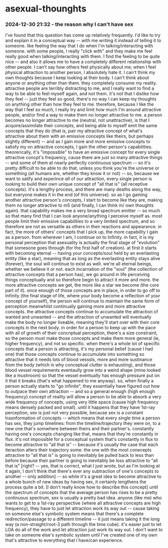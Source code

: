 # asexual-thounghts

### 2024-12-30 21:32 - the reason why I can't have sex

I've found that this question has come up relatively frequently. I'd like to try and explain it in a conceptual way -- with me writing it instead of telling it to someone.
like feeling the way that I do when I'm talking/interacting with someone. with some people, I really "click with" and they make me feel really good when talking/interacting with them. I find the feeling to be quite nice -- and also it allows me to have a completely different relationship with other people. I can't say how others feel physically about me; when I feel physical attraction to another person, I absolutely hate it. I can't think my own thoughts because I keep looking at their body. I can't think about anyone or anything other than them. they completely consume my reality. attractive people are terribly distracting to me, and I really want to find a way to be able to feel myself again, and not them. it's not that I dislike how they feel -- juzt they feel so good, there's no way I can keep my thoughts on anything other than how they feel to me. therefore, because I like the way that I feel so much, I really try and limit how much I'm around attractive people, and/or find a way to make them no longer attractive to me.
	a person becomes no longer attractive to me (neutral, not unattractive), is that I acquire/assimilate their concepts, and being able to myself emit the same concepts that they do (that is, pair my attractive concept of what's attractive about them with an emissive concepts like theirs, but perhaps slightly different) -- and as I gain more and more emissive concepts to satisfy my on attractive concepts, I gain the other person's capabilities. theorerically, it's "impossible" to have an emissive concept for every single attractive concpt's frequency, cause there are just so many attractive things -- and some of them at nearly perfectly continuous spectrum -- so it's pretty difficult to be able to do that, unless you think you're the universe or something (all humans are, whether they know it or not) -- so, because we want to satify and experince *all* of our attraction, every single person is looking to build their own unique concept of "all that is" (all receptive concepts). it's a lengthy process, and there are many deaths along the way, but everyone makes it in the end (of this universe).
so as I go gaining another attractive person's concepts, I start to become like they are, making them no longer attractive to m5 (and finally, I can think m/ own thoughts again). that capability makes me a very broad spectrum emitter -- so much so that many find that I can look anyone/anything I perceive myself as. most people limit their emissive capabilities to a very limited spectrum, and so therefore are not as versatile as others in their reactions and appearance. in fact, the more of others' concepts that I pick up, the more capability I gain as a person. from wherever I am, I continue on to Infinity.
	in fact, it is my personal perception that asexuality is actually the final stage of "evolution" that somesone goes through (for the first half of creation). at first it starts with becoming eternal -- having your concepts/soul held by an everlasting entity (like a star), meaning that as long as the everlasting entity stays alive (forever), the soul will continue to exist as well. we're all eternal beings, whether we believe it or not. each incarnation of the "soul" (the collection of attractive concepts that a person has), we go around in life perceiving things conceptually and so therefore begin to attract it more and more. the more attractive concepts we get, the more like a star we become (the core part of it). once enough of those concepts are in place, in order to go off to Infinity (the final stage of life, where your body become a reflection of your concept of yourself), the person will continue to maintain the same form of perception meanwhilst continually gaining more and more attractive concepts. the attractive concepts continue to accumulate the attraction of wanted and unwanted -- and the attraction of unwanted will eventually make the body no longer liveable, meaning they'll start over with their core concepts in the next body.
		in order for a person to keep up with the pace with all of growth of their concnptual perception, there's a size constraint, so the person *must* make those concepts and make them more general (ie, higher frequency), and not so specific. when there's a whole lot of specific concepts that a person is attracting, it's my personal belief (cause I had one) that those concepts continue to accumulate into something so attractive that it needs lots of blood vesssls, more and more sustinance from the body (which is why conceptual clutter is exhausting), and those blood vessel requirements eventaully grow into a weird shape (mine looked like a mushroom) so that the vessel eventually has enough pressure put on it that it breaks (that's what happened to me anyway).
so, when finally a person actually starts to "go infinite", they essentially have figured out how to outpace their own attraction -- and so a general enough (high enough frequency) concept of reality will allow a person to be able to absorb a very wide frequency of concepts, using very little space (cause high frequency means densely packed and small). until it happens that they have 1st-ray perception, sex is just not very possible, because sex is a constant trasnformation of concepts -- which means that every single time a person has sex, they jump timelines: from the timeline/trajectory they were on, to a new one that's somwhere between theirs and their partner's. constantly having one's concepts changing like that, means that they're constantly in flux. it's not impossible for a conceptual system that's constantly in flux to become attractive to "all that is" -- because it's usually the case that each iteraction alters their trajectory some. the one with the most conecepts attractive to "all that is" is going to inevitably be pulled back to less than before because their partner is going to inevitably be loss attractive to "all that is" [right? -- yes, that is correct, what I just wrote, but as I'm looking at it again, I don't think that there's ever any subtraction of one's concepts to another -- only addition] -- so while it's a great idea to become attractive to a whole bunch of new ideas by having sex, it certainly lengthens the process quite a bit. [I don't really know how to describe this concept] until the spectrum of concepts that the average person has rises to be a pretty continuous spectrum, sex is usually a pretty bad idea. anyone (like me) who wants to get to a 1st-ray perspective (where all attractive concepts are high frequency), they have to just let attraction work its way out -- cause taking on someone else's symbolic system means that there's a complete redirection/passage to a different timeline -- it just means taking it the long way (a non-straight/root-3 path through the time cube). it's easier just to let LOA do all of the work and let attraction just work its way out. I don't want to take on someone else's symbolic system until I've created one of my own that's attractive to everything that I have/can experience.
